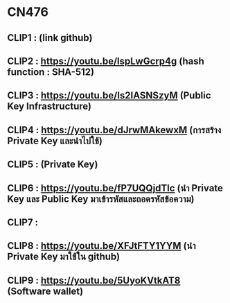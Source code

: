 # CN476
## CLIP1 : (link github)
## CLIP2 : https://youtu.be/lspLwGcrp4g (hash function : SHA-512)
## CLIP3 : https://youtu.be/Is2IASNSzyM (Public Key Infrastructure)
## CLIP4 : https://youtu.be/dJrwMAkewxM (การสร้าง Private Key และนำไปใช้)
## CLIP5 : (Private Key)
## CLIP6 : https://youtu.be/fP7UQQjdTlc (นำ Private Key และ Public Key มาเข้ารหัสและถอดรหัสข้อความ)
## CLIP7 :
## CLIP8 : https://youtu.be/XFJtFTY1YYM (นำ Private Key มาใช้ใน github)
## CLIP9 : https://youtu.be/5UyoKVtkAT8 (Software wallet)
